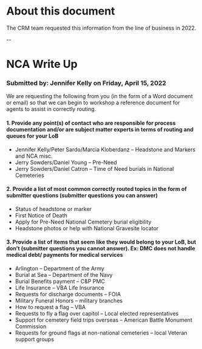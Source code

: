 # About this document

The CRM team requested this information from the line of business in 2022.

--

# NCA Write Up

### Submitted by: Jennifer Kelly on Friday, April 15, 2022

We are requesting the following from you (in the form of a Word document or email) so that we can begin to workshop a reference document for agents to assist in correctly routing.

#### 1. Provide any point(s) of contact who are responsible for process documentation and/or are subject matter experts in terms of routing and queues for your LoB
- Jennifer Kelly/Peter Sardo/Marcia Kloberdanz – Headstone and Markers and NCA misc.
- Jerry Sowders/Daniel Young – Pre-Need
- Jerry Sowders/Daniel Catron – Time of Need burials in National Cemeteries

#### 2. Provide a list of most common correctly routed topics in the form of submitter questions (submitter questions you can answer)
- Status of headstone or marker
- First Notice of Death
- Apply for Pre-Need National Cemetery burial eligibility
- Headstone photos or help with National Gravesite locator

#### 3. Provide a list of items that seem like they would belong to your LoB, but don’t (submitter questions you cannot answer). Ex: DMC does not handle medical debt/ payments for medical services
- Arlington – Department of the Army
- Burial at Sea – Department of the Navy
- Burial Benefits payment – C&P PMC
- Life Insurance – VBA Life Insurance
- Requests for discharge documents – FOIA
- Military Funeral Honors – military branches
- How to request a flag – VBA
- Requests to fly a flag over capitol – Local elected representatives
- Support for cemetery field trips overseas – American Battle Monument Commission
- Requests for ground flags at non-national cemeteries – local Veteran support groups
